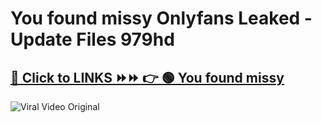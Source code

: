 
 # You found missy Onlyfans Leaked - Update Files 979hd

## <h2><a href="https://clipsfans.com/You_found_missy&ref=git">🔗 Click to LINKS ⏩⏩ 👉 🟢 You found missy </a></h2>

<a href="https://clipsfans.com/You_found_missy&ref=git" rel="nofollow" data-target="animated-image.originalLink"><img src="https://i.ibb.co.com/xMMVF88/686577567.gif" alt="Viral Video Original" style="max-width: 100%; display: inline-block;" data-target="animated-image.originalImage"></a>


